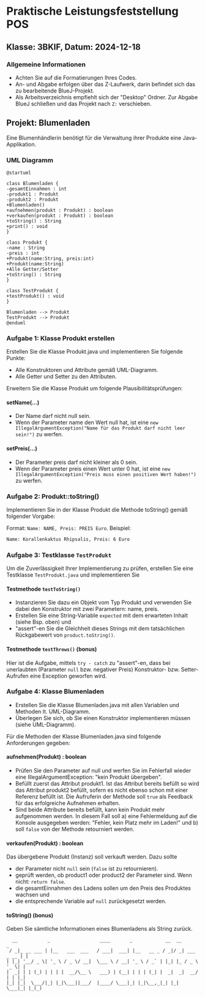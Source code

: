 # Praktische Leistungsfeststellung POS

## Klasse: 3BKIF, Datum: 2024-12-18

### Allgemeine Informationen

- Achten Sie auf die Formatierungen Ihres Codes.
- An- und Abgabe erfolgen über das Z-Laufwerk, darin befindet sich das zu bearbeitende BlueJ-Projekt.
- Als Arbeitsverzeichnis empfiehlt sich der "Desktop" Ordner. Zur Abgabe BlueJ schließen und das Projekt  nach `Z:` verschieben.

## Projekt: Blumenladen

Eine Blumenhändlerin benötigt für die Verwaltung ihrer Produkte eine Java-Applikation.

### UML Diagramm

```plantuml
@startuml

class Blumenladen {
-gesamtEinnahmen : int
-produkt1 : Produkt
-produkt2 : Produkt
+Blumenladen()
+aufnehmen(produkt : Produkt) : boolean
+verkaufen(produkt : Produkt) : boolean
+toString() : String
+print() : void
}

class Produkt {
-name : String
-preis : int
+Produkt(name:String, preis:int)
+Produkt(name:String)
+Alle Getter/Setter
+toString() : String
}

class TestProdukt {
+testProdukt() : void
}

Blumenladen --> Produkt
TestProdukt --> Produkt
@enduml
```

### Aufgabe 1: Klasse Produkt erstellen

Erstellen Sie die Klasse Produkt.java und implementieren Sie folgende Punkte:

- Alle Konstruktoren und Attribute gemäß UML-Diagramm.
- Alle Getter und Setter zu den Attributen.

Erweitern Sie die Klasse Produkt um folgende Plausibilitätsprüfungen:

#### setName(…)

- Der Name darf nicht null sein.
- Wenn der Parameter name den Wert null hat, ist eine `new IllegalArgumentException("Name für das Produkt darf nicht leer sein!")` zu werfen.

#### setPreis(…)

- Der Parameter preis darf nicht kleiner als 0 sein.
- Wenn der Parameter preis einen Wert unter 0 hat, ist eine `new IllegalArgumentException("Preis muss einen positiven Wert haben!")` zu werfen.

### Aufgabe 2: Produkt::toString()

Implementieren Sie in der Klasse Produkt die Methode toString() gemäß folgender Vorgabe:

Format: `Name: NAME, Preis: PREIS Euro`. Beispiel:

```txt
Name: Korallenkaktus Rhipsalis, Preis: 6 Euro
```

### Aufgabe 3: Testklasse `TestProdukt`

Um die Zuverlässigkeit Ihrer Implementierung zu prüfen, erstellen Sie eine Testklasse `TestProdukt.java` und implementieren Sie

#### Testmethode `testToString()`

- Instanzieren Sie dazu ein Objekt vom Typ Produkt und verwenden Sie dabei den Konstruktor mit zwei Parametern: name, preis.
- Erstellen Sie eine String-Variable `expected` mit dem erwarteten Inhalt (siehe Bsp. oben) und
- "assert"-en Sie die Gleichheit dieses Strings mit dem tatsächlichen Rückgabewert von `product.toString()`.

#### Testmethode `testThrows()` (bonus)

Hier ist die Aufgabe, mittels `try - catch` zu "assert"-en, dass bei unerlaubten (Parameter `null` bzw. negativer Preis) Konstruktor- bzw. Setter- Aufrufen eine Exception geworfen wird.

### Aufgabe 4: Klasse Blumenladen

- Erstellen Sie die Klasse Blumenladen.java mit allen Variablen und Methoden lt. UML-Diagramm.
- Überlegen Sie sich, ob Sie einen Konstruktor implementieren müssen (siehe UML-Diagramm).

Für die Methoden der Klasse Blumenladen.java sind folgende Anforderungen gegeben:

#### aufnehmen(Produkt) : boolean

- Prüfen Sie den Parameter auf null und werfen Sie im Fehlerfall wieder eine IllegalArgumentException: "kein Produkt übergeben".
- Befüllt zuerst das Attribut produkt1. Ist das Attribut bereits befüllt so wird das Attribut produkt2 befüllt, sofern es nicht ebenso schon mit einer Referenz befüllt ist. Die Aufruferin der Methode soll `true` als Feedback für das erfolgreiche Aufnehmen erhalten.
- Sind beide Attribute bereits befüllt, kann kein Produkt mehr aufgenommen werden. In diesem Fall soll a) eine Fehlermeldung auf die Konsole ausgegeben werden: "Fehler, kein Platz mehr im Laden!" und b) soll `false` von der Methode retourniert werden.

#### verkaufen(Produkt) : boolean

Das übergebene Produkt (Instanz) soll verkauft werden. Dazu sollte

- der Parameter nicht `null` sein (`false` ist zu retournieren).
- geprüft werden, ob product1 oder product2 der Parameter sind. Wenn nicht: `return false`.
- die gesamtEinnahmen des Ladens sollen um den Preis des Produktes wachsen und
- die entsprechende Variable auf `null` zurückgesetzt werden.

#### toString() (bonus)

Geben Sie sämtliche Informationen eines Blumenladens als String zurück.

```text
  __           _                  ____       _            __  __            _
 / _|_ __ ___ | |__   ___  ___   / ___|  ___| |__   __ _ / _|/ _| ___ _ __ | |
| |_| '__/ _ \| '_ \ / _ \/ __|  \___ \ / __| '_ \ / _` | |_| |_ / _ \ '_ \| |
|  _| | | (_) | | | |  __/\__ \   ___) | (__| | | | (_| |  _|  _|  __/ | | |_|
|_| |_|  \___/|_| |_|\___||___/  |____/ \___|_| |_|\__,_|_| |_|  \___|_| |_(_)
```
